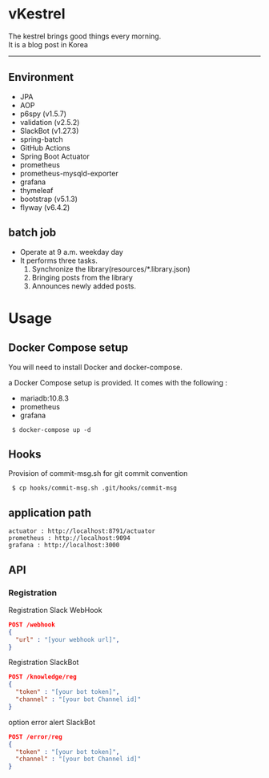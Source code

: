 # vKestrel

The kestrel brings good things every morning. <br/>
It is a blog post in Korea <br/>

---
## Environment
- JPA
- AOP
- p6spy (v1.5.7)
- validation (v2.5.2)
- SlackBot (v1.27.3)
- spring-batch
- GitHub Actions
- Spring Boot Actuator
- prometheus
- prometheus-mysqld-exporter
- grafana
- thymeleaf
- bootstrap (v5.1.3)
- flyway (v6.4.2)

## batch job
- Operate at 9 a.m. weekday day
- It performs three tasks.
  1) Synchronize the library(resources/*.library.json)
  2) Bringing posts from the library
  3) Announces newly added posts.



# Usage
## Docker Compose setup
You will need to install Docker and docker-compose.

a Docker Compose setup is provided. It comes with the following :

- mariadb:10.8.3
- prometheus
- grafana

``` shell
 $ docker-compose up -d
```

## Hooks
Provision of commit-msg.sh for git commit convention

``` shell 
 $ cp hooks/commit-msg.sh .git/hooks/commit-msg 
```

## application path
``` 
actuator : http://localhost:8791/actuator  
prometheus : http://localhost:9094
grafana : http://localhost:3000 
```

## API
### Registration
Registration Slack WebHook
``` json
POST /webhook
{
  "url" : "[your webhook url]",
}
```

Registration SlackBot
``` json
POST /knowledge/reg
{
  "token" : "[your bot token]",
  "channel" : "[your bot Channel id]"
}
```

option error alert SlackBot
``` json
POST /error/reg
{
  "token" : "[your bot token]",
  "channel" : "[your bot Channel id]"
}
```
